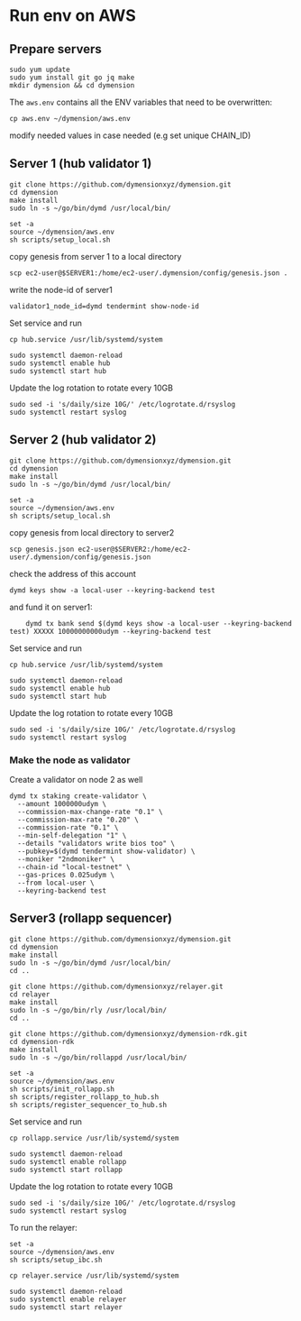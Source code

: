 
# Run env on AWS
## Prepare servers
```
sudo yum update
sudo yum install git go jq make
mkdir dymension && cd dymension
```


The `aws.env` contains all the ENV variables that need to be overwritten:
```
cp aws.env ~/dymension/aws.env
```
modify needed values in case needed (e.g set unique CHAIN_ID)


## Server 1 (hub validator 1)
```
git clone https://github.com/dymensionxyz/dymension.git
cd dymension
make install
sudo ln -s ~/go/bin/dymd /usr/local/bin/

set -a
source ~/dymension/aws.env
sh scripts/setup_local.sh
```

copy genesis from server 1 to a local directory
```
scp ec2-user@$SERVER1:/home/ec2-user/.dymension/config/genesis.json .
```

write the node-id of server1
```
validator1_node_id=dymd tendermint show-node-id
```

Set service and run
```
cp hub.service /usr/lib/systemd/system

sudo systemctl daemon-reload
sudo systemctl enable hub
sudo systemctl start hub
```

Update the log rotation to rotate every 10GB
```
sudo sed -i 's/daily/size 10G/' /etc/logrotate.d/rsyslog
sudo systemctl restart syslog
```

## Server 2 (hub validator 2)
```
git clone https://github.com/dymensionxyz/dymension.git
cd dymension
make install
sudo ln -s ~/go/bin/dymd /usr/local/bin/

set -a
source ~/dymension/aws.env
sh scripts/setup_local.sh
```

copy genesis from local directory to server2
```
scp genesis.json ec2-user@$SERVER2:/home/ec2-user/.dymension/config/genesis.json
```

check the address of this account 
```
dymd keys show -a local-user --keyring-backend test
```
and fund it on server1:
```
    dymd tx bank send $(dymd keys show -a local-user --keyring-backend test) XXXXX 10000000000udym --keyring-backend test
```

Set service and run
```
cp hub.service /usr/lib/systemd/system

sudo systemctl daemon-reload
sudo systemctl enable hub
sudo systemctl start hub
```

Update the log rotation to rotate every 10GB
```
sudo sed -i 's/daily/size 10G/' /etc/logrotate.d/rsyslog
sudo systemctl restart syslog
```

### Make the node as validator
Create a validator on node 2 as well
```
dymd tx staking create-validator \
  --amount 1000000udym \
  --commission-max-change-rate "0.1" \
  --commission-max-rate "0.20" \
  --commission-rate "0.1" \
  --min-self-delegation "1" \
  --details "validators write bios too" \
  --pubkey=$(dymd tendermint show-validator) \
  --moniker "2ndmoniker" \
  --chain-id "local-testnet" \
  --gas-prices 0.025udym \
  --from local-user \
  --keyring-backend test
```



## Server3 (rollapp sequencer)
```
git clone https://github.com/dymensionxyz/dymension.git
cd dymension
make install
sudo ln -s ~/go/bin/dymd /usr/local/bin/
cd ..

git clone https://github.com/dymensionxyz/relayer.git
cd relayer
make install
sudo ln -s ~/go/bin/rly /usr/local/bin/
cd ..

git clone https://github.com/dymensionxyz/dymension-rdk.git
cd dymension-rdk
make install
sudo ln -s ~/go/bin/rollappd /usr/local/bin/

set -a
source ~/dymension/aws.env
sh scripts/init_rollapp.sh
sh scripts/register_rollapp_to_hub.sh
sh scripts/register_sequencer_to_hub.sh
```

Set service and run
```
cp rollapp.service /usr/lib/systemd/system

sudo systemctl daemon-reload
sudo systemctl enable rollapp
sudo systemctl start rollapp
```

Update the log rotation to rotate every 10GB
```
sudo sed -i 's/daily/size 10G/' /etc/logrotate.d/rsyslog
sudo systemctl restart syslog
```

To run the relayer:
```
set -a
source ~/dymension/aws.env
sh scripts/setup_ibc.sh

cp relayer.service /usr/lib/systemd/system

sudo systemctl daemon-reload
sudo systemctl enable relayer
sudo systemctl start relayer
```

